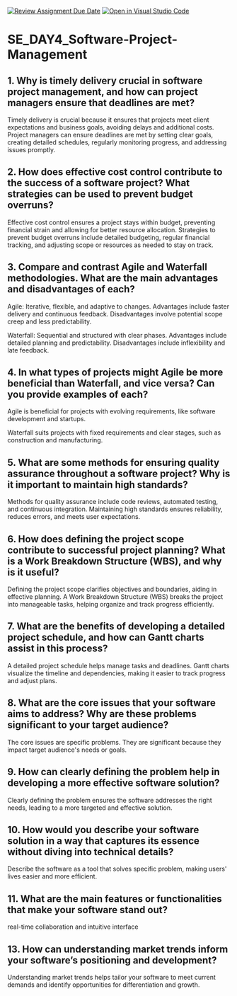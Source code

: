 [![Review Assignment Due Date](https://classroom.github.com/assets/deadline-readme-button-22041afd0340ce965d47ae6ef1cefeee28c7c493a6346c4f15d667ab976d596c.svg)](https://classroom.github.com/a/9pw6JKcu)
[![Open in Visual Studio Code](https://classroom.github.com/assets/open-in-vscode-2e0aaae1b6195c2367325f4f02e2d04e9abb55f0b24a779b69b11b9e10269abc.svg)](https://classroom.github.com/online_ide?assignment_repo_id=15649156&assignment_repo_type=AssignmentRepo)
# SE_DAY4_Software-Project-Management
## 1. Why is timely delivery crucial in software project management, and how can project managers ensure that deadlines are met?

Timely delivery is crucial because it ensures that projects meet client expectations and business goals, avoiding delays and additional costs. Project managers can ensure deadlines are met by setting clear goals, creating detailed schedules, regularly monitoring progress, and addressing issues promptly.

## 2. How does effective cost control contribute to the success of a software project? What strategies can be used to prevent budget overruns?

Effective cost control ensures a project stays within budget, preventing financial strain and allowing for better resource allocation. Strategies to prevent budget overruns include detailed budgeting, regular financial tracking, and adjusting scope or resources as needed to stay on track.

## 3. Compare and contrast Agile and Waterfall methodologies. What are the main advantages and disadvantages of each?

Agile: Iterative, flexible, and adaptive to changes. Advantages include faster delivery and continuous feedback. Disadvantages involve potential scope creep and less predictability.

Waterfall: Sequential and structured with clear phases. Advantages include detailed planning and predictability. Disadvantages include inflexibility and late feedback.
## 4. In what types of projects might Agile be more beneficial than Waterfall, and vice versa? Can you provide examples of each?
Agile is beneficial for projects with evolving requirements, like software development and startups.

Waterfall suits projects with fixed requirements and clear stages, such as construction and manufacturing.
## 5. What are some methods for ensuring quality assurance throughout a software project? Why is it important to maintain high standards?
Methods for quality assurance include code reviews, automated testing, and continuous integration. Maintaining high standards ensures reliability, reduces errors, and meets user expectations.

## 6. How does defining the project scope contribute to successful project planning? What is a Work Breakdown Structure (WBS), and why is it useful?
Defining the project scope clarifies objectives and boundaries, aiding in effective planning. A Work Breakdown Structure (WBS) breaks the project into manageable tasks, helping organize and track progress efficiently.

## 7. What are the benefits of developing a detailed project schedule, and how can Gantt charts assist in this process?
A detailed project schedule helps manage tasks and deadlines. Gantt charts visualize the timeline and dependencies, making it easier to track progress and adjust plans.

## 8. What are the core issues that your software aims to address? Why are these problems significant to your target audience?
The core issues are specific problems. They are significant because they impact target audience's needs or goals.

## 9. How can clearly defining the problem help in developing a more effective software solution?
Clearly defining the problem ensures the software addresses the right needs, leading to a more targeted and effective solution.
## 10. How would you describe your software solution in a way that captures its essence without diving into technical details?
Describe the software as a tool that solves specific problem, making users' lives easier and more efficient.
## 11. What are the main features or functionalities that make your software stand out?
real-time collaboration and intuitive interface
## 13. How can understanding market trends inform your software’s positioning and development?
Understanding market trends helps tailor your software to meet current demands and identify opportunities for differentiation and growth.
